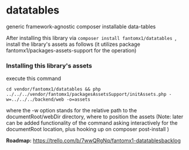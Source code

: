 # datatables
generic framework-agnostic composer installable data-tables

After installing this library via ``` composer install fantomx1/datatables  ```,
install the library's assets as follows (it utilizes package fantomx1/packages-assets-support for the operation) 

### Installing this library's assets
execute this command
```
cd vendor/fantomx1/datatables && php ../../../vendor/fantomx1/packagesAssetsSupport/initAssets.php -w=../../../backend/web -o=assets
```
where the -w option stands for the relative path to the documentRoot/webDir directory, where to position the assets
(Note: later can be added functionality of the command asking interactively for the documentRoot location, plus hooking up
on composer post-install
)


<b>Roadmap:</b>
https://trello.com/b/7wwQRgNq/fantomx1-datatablesbacklog
